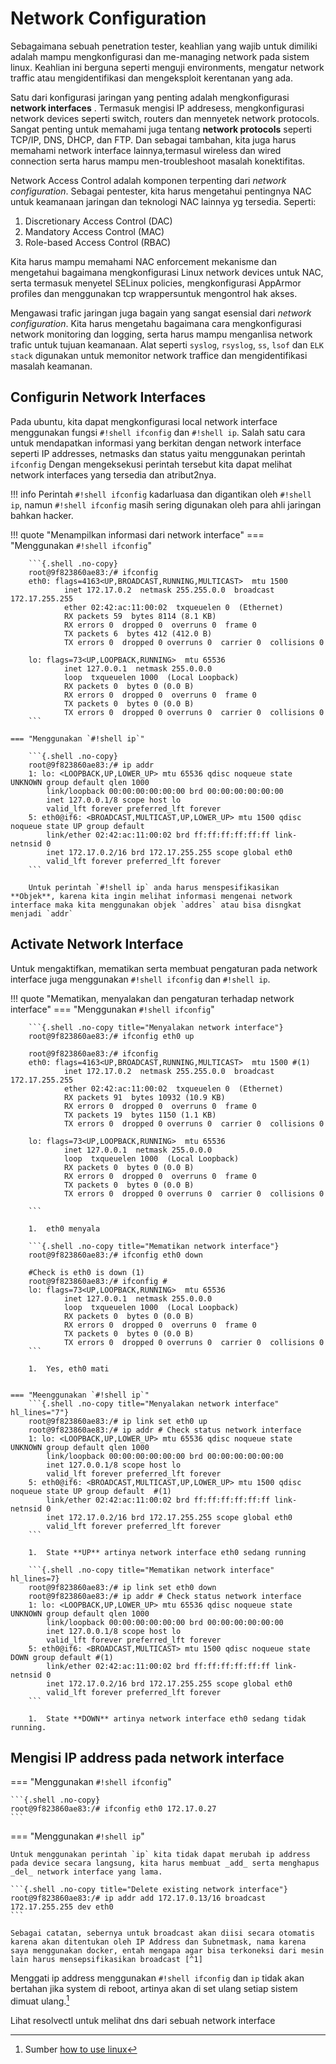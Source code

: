 # Network Configuration
Sebagaimana sebuah penetration tester, keahlian yang wajib untuk dimiliki adalah mampu mengkonfigurasi dan me-managing network pada sistem linux. Keahlian ini berguna seperti menguji environments, mengatur network traffic atau mengidentifikasi dan mengeksploit kerentanan yang ada. 

Satu dari konfigurasi jaringan yang penting adalah mengkonfigurasi **network interfaces** . Termasuk mengisi IP addresess, mengkonfigurasi network devices seperti switch, routers dan mennyetek network protocols. Sangat penting untuk memahami juga tentang **network protocols** seperti TCP/IP, DNS, DHCP, dan FTP. Dan sebagai tambahan, kita juga harus memahami network interface lainnya,termasul wireless dan wired connection serta harus mampu men-troubleshoot masalah konektifitas.

Network Access Control adalah komponen terpenting dari _network configuration_. Sebagai pentester, kita harus mengetahui pentingnya NAC untuk keamanaan jaringan dan teknologi NAC lainnya yg tersedia. Seperti:

1.  Discretionary Access Control (DAC)
2.  Mandatory Access Control (MAC)
3.  Role-based Access Control (RBAC)


Kita harus mampu memahami NAC enforcement mekanisme dan mengetahui bagaimana mengkonfigurasi Linux network devices untuk NAC, serta termasuk menyetel SELinux policies, mengkonfigurasi AppArmor profiles dan menggunakan tcp wrappersuntuk mengontrol hak akses.

Mengawasi trafic jaringan juga bagain yang sangat esensial dari _network configuration_. Kita harus mengetahu bagaimana cara mengkonfigurasi network monitoring dan logging, serta harus mampu menganlisa network trafic untuk tujuan keamanaan. Alat seperti `syslog`, `rsyslog`, `ss`, `lsof` dan `ELK stack` digunakan untuk memonitor network traffice dan mengidentifikasi masalah keamanan.

## Configurin Network Interfaces
Pada ubuntu, kita dapat mengkonfigurasi local network interface menggunakan fungsi `#!shell ifconfig` dan `#!shell ip`. Salah satu cara untuk mendapatkan informasi yang berkitan dengan network interface seperti IP addresses, netmasks dan status yaitu menggunakan perintah `ifconfig` Dengan mengeksekusi perintah tersebut kita dapat melihat network interfaces yang tersedia dan atribut2nya.

!!! info
    Perintah `#!shell ifconfig` kadarluasa dan digantikan oleh `#!shell ip`, namun `#!shell ifconfig` masih sering digunakan oleh para ahli jaringan bahkan hacker.


!!! quote "Menampilkan informasi dari network interface"
    === "Menggunakan `#!shell ifconfig`"
        
        ```{.shell .no-copy}
        root@9f823860ae83:/# ifconfig
        eth0: flags=4163<UP,BROADCAST,RUNNING,MULTICAST>  mtu 1500
                inet 172.17.0.2  netmask 255.255.0.0  broadcast 172.17.255.255
                ether 02:42:ac:11:00:02  txqueuelen 0  (Ethernet)
                RX packets 59  bytes 8114 (8.1 KB)
                RX errors 0  dropped 0  overruns 0  frame 0
                TX packets 6  bytes 412 (412.0 B)
                TX errors 0  dropped 0 overruns 0  carrier 0  collisions 0

        lo: flags=73<UP,LOOPBACK,RUNNING>  mtu 65536
                inet 127.0.0.1  netmask 255.0.0.0
                loop  txqueuelen 1000  (Local Loopback)
                RX packets 0  bytes 0 (0.0 B)
                RX errors 0  dropped 0  overruns 0  frame 0
                TX packets 0  bytes 0 (0.0 B)
                TX errors 0  dropped 0 overruns 0  carrier 0  collisions 0
        ```

    === "Menggunakan `#!shell ip`"

        ```{.shell .no-copy}
        root@9f823860ae83:/# ip addr
        1: lo: <LOOPBACK,UP,LOWER_UP> mtu 65536 qdisc noqueue state UNKNOWN group default qlen 1000
            link/loopback 00:00:00:00:00:00 brd 00:00:00:00:00:00
            inet 127.0.0.1/8 scope host lo
            valid_lft forever preferred_lft forever
        5: eth0@if6: <BROADCAST,MULTICAST,UP,LOWER_UP> mtu 1500 qdisc noqueue state UP group default 
            link/ether 02:42:ac:11:00:02 brd ff:ff:ff:ff:ff:ff link-netnsid 0
            inet 172.17.0.2/16 brd 172.17.255.255 scope global eth0
            valid_lft forever preferred_lft forever
        ```

        Untuk perintah `#!shell ip` anda harus menspesifikasikan **Objek**, karena kita ingin melihat informasi mengenai network interface maka kita menggunakan objek `addres` atau bisa disngkat menjadi `addr` 

## Activate Network Interface
Untuk mengaktifkan, mematikan serta membuat pengaturan pada network interface juga menggunakan `#!shell ifconfig` dan `#!shell ip`.


!!! quote "Mematikan, menyalakan dan pengaturan terhadap network interface"
    === "Menggunakan `#!shell ifconfig`"

        ```{.shell .no-copy title="Menyalakan network interface"}
        root@9f823860ae83:/# ifconfig eth0 up

        root@9f823860ae83:/# ifconfig
        eth0: flags=4163<UP,BROADCAST,RUNNING,MULTICAST>  mtu 1500 #(1)
                inet 172.17.0.2  netmask 255.255.0.0  broadcast 172.17.255.255
                ether 02:42:ac:11:00:02  txqueuelen 0  (Ethernet)
                RX packets 91  bytes 10932 (10.9 KB)
                RX errors 0  dropped 0  overruns 0  frame 0
                TX packets 19  bytes 1150 (1.1 KB)
                TX errors 0  dropped 0 overruns 0  carrier 0  collisions 0

        lo: flags=73<UP,LOOPBACK,RUNNING>  mtu 65536
                inet 127.0.0.1  netmask 255.0.0.0
                loop  txqueuelen 1000  (Local Loopback)
                RX packets 0  bytes 0 (0.0 B)
                RX errors 0  dropped 0  overruns 0  frame 0
                TX packets 0  bytes 0 (0.0 B)
                TX errors 0  dropped 0 overruns 0  carrier 0  collisions 0

        ```

        1.  eth0 menyala

        ```{.shell .no-copy title="Mematikan network interface"}
        root@9f823860ae83:/# ifconfig eth0 down

        #Check is eth0 is down (1)
        root@9f823860ae83:/# ifconfig # 
        lo: flags=73<UP,LOOPBACK,RUNNING>  mtu 65536
                inet 127.0.0.1  netmask 255.0.0.0
                loop  txqueuelen 1000  (Local Loopback)
                RX packets 0  bytes 0 (0.0 B)
                RX errors 0  dropped 0  overruns 0  frame 0
                TX packets 0  bytes 0 (0.0 B)
                TX errors 0  dropped 0 overruns 0  carrier 0  collisions 0
        ```

        1.  Yes, eth0 mati


    === "Meenggunakan `#!shell ip`"
        ```{.shell .no-copy title="Menyalakan network interface" hl_lines="7"}
        root@9f823860ae83:/# ip link set eth0 up
        root@9f823860ae83:/# ip addr # Check status network interface
        1: lo: <LOOPBACK,UP,LOWER_UP> mtu 65536 qdisc noqueue state UNKNOWN group default qlen 1000
            link/loopback 00:00:00:00:00:00 brd 00:00:00:00:00:00
            inet 127.0.0.1/8 scope host lo
            valid_lft forever preferred_lft forever
        5: eth0@if6: <BROADCAST,MULTICAST,UP,LOWER_UP> mtu 1500 qdisc noqueue state UP group default  #(1)
            link/ether 02:42:ac:11:00:02 brd ff:ff:ff:ff:ff:ff link-netnsid 0
            inet 172.17.0.2/16 brd 172.17.255.255 scope global eth0
            valid_lft forever preferred_lft forever
        ```

        1.  State **UP** artinya network interface eth0 sedang running

        ```{.shell .no-copy title="Mematikan network interface" hl_lines=7}
        root@9f823860ae83:/# ip link set eth0 down
        root@9f823860ae83:/# ip addr # Check status network interface
        1: lo: <LOOPBACK,UP,LOWER_UP> mtu 65536 qdisc noqueue state UNKNOWN group default qlen 1000
            link/loopback 00:00:00:00:00:00 brd 00:00:00:00:00:00
            inet 127.0.0.1/8 scope host lo
            valid_lft forever preferred_lft forever
        5: eth0@if6: <BROADCAST,MULTICAST> mtu 1500 qdisc noqueue state DOWN group default #(1)
            link/ether 02:42:ac:11:00:02 brd ff:ff:ff:ff:ff:ff link-netnsid 0
            inet 172.17.0.2/16 brd 172.17.255.255 scope global eth0
            valid_lft forever preferred_lft forever
        ```

        1.  State **DOWN** artinya network interface eth0 sedang tidak running.

## Mengisi IP address pada network interface

=== "Menggunakan `#!shell ifconfig`"

    ```{.shell .no-copy}
    root@9f823860ae83:/# ifconfig eth0 172.17.0.27    
    ```

=== "Menggunakan `#!shell ip`"

    Untuk menggunakan perintah `ip` kita tidak dapat merubah ip address pada device secara langsung, kita harus membuat _add_ serta menghapus _del_ network interface yang lama.

    ```{.shell .no-copy title="Delete existing network interface"}
    root@9f823860ae83:/# ip addr add 172.17.0.13/16 broadcast 172.17.255.255 dev eth0
    ```

    Sebagai catatan, sebernya untuk broadcast akan diisi secara otomatis karena akan ditentukan oleh IP Address dan Subnetmask, nama karena saya menggunakan docker, entah mengapa agar bisa terkoneksi dari mesin lain harus mensepsifikasikan broadcast [^1]



Menggati ip address menggunakan `#!shell ifconfig` dan `ip` tidak akan bertahan jika system di reboot, artinya akan di set ulang setiap sistem dimuat ulang.[^2]


Lihat resolvectl untuk melihat dns dari sebuah network interface

[^1]:   Sumber [serverfault.com](https://serverfault.com/questions/460663/is-it-necessary-to-manually-set-the-interface-broadcast-address)
[^2]:   Sumber [how to use linux](https://www.howtouselinux.com/post/linux-command-change-ip-address-in-linux#elementor-toc__heading-anchor-2)


